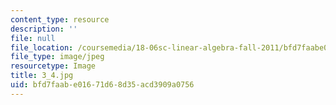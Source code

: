 ```yaml
---
content_type: resource
description: ''
file: null
file_location: /coursemedia/18-06sc-linear-algebra-fall-2011/bfd7faabe01671d68d35acd3909a0756_3_4.jpg
file_type: image/jpeg
resourcetype: Image
title: 3_4.jpg
uid: bfd7faab-e016-71d6-8d35-acd3909a0756
---
```

